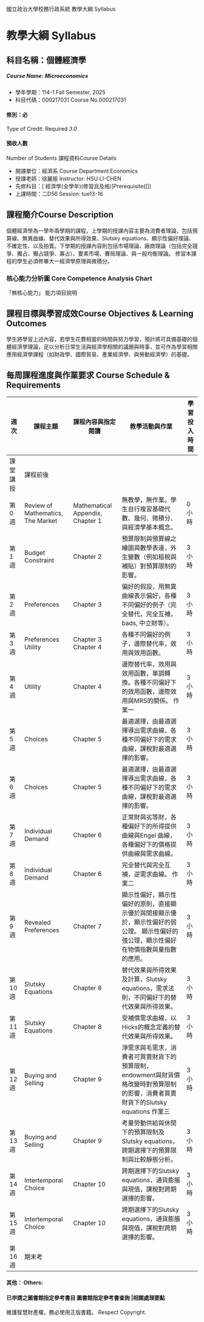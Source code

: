 國立政治大學校務行政系統 教學大綱 Syllabus
# 教學大綱 Syllabus
##  科目名稱：個體經濟學
#####  Course Name: Microeconomics
  * 學年學期：114-1 Fall Semester, 2025 
  * 科目代碼：000217031 Course No.000217031
#### 修別：必
Type of Credit: Required 
_3.0_
#### 預收人數
Number of Students
課程資料Course Details
  * 開課單位：經濟系 Course Department:Economics 
  * 授課老師：徐麗振 Instructor: HSU LI-CHEN 
  * 先修科目：[ 經濟學(全學年)(修習且及格)]Prerequisite([])
  * 上課時間：二D56 Session: tue13-16
##  課程簡介Course Description
個體經濟學為一學年兩學期的課程，上學期的授課內容主要為消費者理論，包括預算線、無異曲線、替代效果與所得效果、Slutsky equations、顯示性偏好理論、不確定性、以及拍賣。下學期的授課內容則包括市場理論、廠商理論（包括完全競爭、獨占、獨占競爭、寡占）、要素市場、賽局理論、與一般均衡理論。
修習本課程的學生必須修畢大一經濟學原理與微積分。
###  核心能力分析圖 Core Competence Analysis Chart
「無核心能力」 
能力項目說明
##  課程目標與學習成效Course Objectives & Learning Outcomes 
學生將學習上述內容，若學生花費相當的時間與努力學習，預計將可具備基礎的個體經濟學理論，足以分析日常生活與經濟學相關的議題與時事，並可作為學習相關應用經濟學課程（如財政學、國際貿易、產業經濟學、與勞動經濟學）的基礎。
##  每周課程進度與作業要求 Course Schedule & Requirements
週 次 |  課程主題 |  課程內容與指定閱讀 |  教學活動與作業 |  學習投入時間  
---|---|---|---|---  
課堂講授 |  課程前後  
第0週 |  Review of Mathematics, The Market |  Mathematical Appendix,  Chapter 1 |  無教學，無作業。學生自行複習基礎代數、幾何、微積分、與經濟學基本概念。 |  0小時 |  課前8小時  
第1週 |  Budget Constraint |  Chapter 2 |  預算限制與預算線之繪圖與數學表達，外生變數（例如租稅與補貼）對預算限制的影響。 |  3小時 |  課前4小時 課後4小時  
第2週 |  Preferences |  Chapter 3 |  偏好的假設，用無異曲線表示偏好，各種不同偏好的例子（完全替代，完全互補，bads, 中立財等）。 |  3小時 |  課前4小時 課後4小時  
第3週 |  Preferences Utility |  Chapter 3 Chapter 4 |  各種不同偏好的例子，邊際替代率，效用與效用函數。 |  3小時 |  課前4小時 課後4小時  
第4週 |  Utility |  Chapter 4 |  邊際替代率，效用與效用函數，單調轉換。各種不同偏好下的效用函數，邊際效用與MRS的關係。 作業一 |  3小時 |  課前4小時 課後10小時  
第5週 |  Choices |  Chapter 5 |  最適選擇，由最適選擇導出需求曲線，各種不同偏好下的需求曲線，課稅對最適選擇的影響。 |  3小時 |  課前4小時 課後4小時  
第6週 |  Choices |  Chapter 5 |  最適選擇，由最適選擇導出需求曲線，各種不同偏好下的需求曲線，課稅對最適選擇的影響。 |  3小時 |  課前4小時 課後4小時  
第7週 |  Individual Demand |  Chapter 6 |  正常財與劣等財，各種偏好下的所得提供曲線與Engel 曲線，各種偏好下的價格提供曲線與需求曲線。 |  3小時 |  課前4小時 課後4小時  
第8週 |  Individual Demand |  Chapter 6 |  完全替代與完全互補，逆需求曲線。 作業二 |  3小時 |  課前4小時 課後10小時  
第9週 |  Revealed Preferences |  Chapter 7 |  顯示性偏好，顯示性偏好的原則，直接顯示優於與間接顯示優於，顯示性偏好的弱公理。 顯示性偏好的強公理，顯示性偏好在物價指數與量指數的應用。 |  3小時 |  課前4小時 課後4小時  
第10週 |  Slutsky Equations |  Chapter 8 |  替代效果與所得效果及計算，Slutsky equations，需求法則，不同偏好下的替代效果與所得效果。 |  3小時 |  課前4小時 課後4小時  
第11週 |  Slutsky Equations |  Chapter 8 |  受補償需求曲線，以Hicks的概念定義的替代效果與所得效果。 |  3小時 |  課前4小時 課後10小時  
第12週 |  Buying and Selling |  Chapter 9 |  淨需求與毛需求，消費者可買賣財貨下的預算限制，endowment與財貨價格改變時對預算限制的影響，消費者買賣財貨下的Slutsky equations 作業三 |  3小時 |  課前4小時 課後4小時  
第13週 |  Buying and Selling |  Chapter 9 |  考量勞動供給與休閒下的預算限制及Slutsky equations，跨期選擇下的預算限制與比較靜態分析。 |  3小時 |  課前4小時 課後4小時  
第14週 |  Intertemporal Choice |  Chapter 10 |  跨期選擇下的Slutsky equations，通貨膨脹與現值，課稅對跨期選擇的影響。 |  3小時 |  課前4小時 課後4小時  
第15週 |  Intertemporal Choice |  Chapter 10 |  跨期選擇下的Slutsky equations，通貨膨脹與現值，課稅對跨期選擇的影響。 |  3小時 |  課前4小時 課後15小時  
第16週 |  期末考 |  |  |  |   
####  其他： Others:
####  已申請之圖書館指定參考書目  圖書館指定參考書查詢 |相關處理要點
維護智慧財產權，務必使用正版書籍。 Respect Copyright.